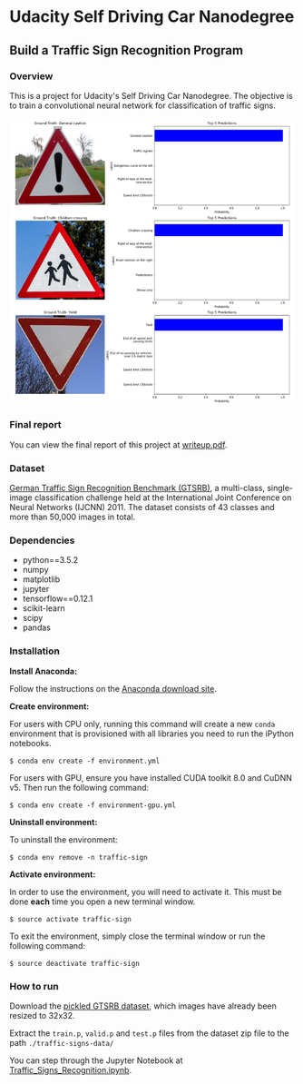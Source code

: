 # Udacity Self Driving Car Nanodegree
## Build a Traffic Sign Recognition Program

### Overview
This is a project for Udacity's Self Driving Car Nanodegree. The objective is to train a  convolutional neural network for classification of traffic signs.

![Screenshot](/images/Screenshot.png)

### Final report
You can view the final report of this project at [writeup.pdf](https://github.com/raymondngiam/CarND-Traffic-Sign-Classifier-Project/blob/master/writeup.pdf).

### Dataset
[German Traffic Sign Recognition Benchmark (GTSRB)](http://benchmark.ini.rub.de/?section=gtsrb&subsection=dataset), a multi-class, single-image classification challenge held at the International Joint Conference on Neural Networks (IJCNN) 2011. The dataset consists of 43 classes and more than 50,000 images in total.

### Dependencies
- python==3.5.2
- numpy
- matplotlib
- jupyter
- tensorflow==0.12.1
- scikit-learn
- scipy
- pandas

### Installation
**Install Anaconda:**

Follow the instructions on the [Anaconda download site](https://www.continuum.io/downloads).

**Create environment:**

For users with CPU only, running this command will create a new `conda` environment that is provisioned with all libraries you need to run the iPython notebooks.

```
$ conda env create -f environment.yml
```

For users with GPU, ensure you have installed CUDA toolkit 8.0 and CuDNN v5. Then run the following command:

```
$ conda env create -f environment-gpu.yml
```

**Uninstall environment:**

To uninstall the environment:

```
$ conda env remove -n traffic-sign
```

**Activate environment:**

In order to use the environment, you will need to activate it. This must be done **each** time you open a new terminal window. 

```
$ source activate traffic-sign
```

To exit the environment, simply close the terminal window or run the following command:

```
$ source deactivate traffic-sign
```

### How to run

Download the [pickled GTSRB dataset](https://d17h27t6h515a5.cloudfront.net/topher/2017/February/5898cd6f_traffic-signs-data/traffic-signs-data.zip), which images have already been resized to 32x32. 

Extract the `train.p`, `valid.p` and `test.p` files from the dataset zip file to the path `./traffic-signs-data/`

You can step through the Jupyter Notebook at [Traffic_Signs_Recognition.ipynb](https://github.com/raymondngiam/CarND-Traffic-Sign-Classifier-Project/blob/master/Traffic_Sign_Classifier.ipynb).

